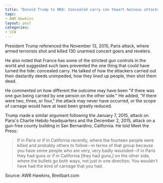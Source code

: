 ```yaml
---
title: "Donald Trump to NRA: Concealed carry can thwart heinous attacks"
tags:
- AWR Hawkins
layout: post
categories:
- CCW
---
```


President Trump referenced the November 13, 2015, Paris attack, where armed terrorists shot and killed 130 unarmed concert goers and revelers.

He also noted that France has some of the strictest gun controls in the world and suggested such laws prevented the one thing that could have turned the tide: concealed carry. He talked of how the attackers carried out their dastardly deeds unimpeded, how they lined up people, then shot them dead.

He commented on how different the outcome may have been "if there was one gun being carried by one person on the other side." He added, "If there were two, three, or four," the attack may never have occurred, or the scope of carnage would have at least been greatly reduced.

Trump made a similar argument following the January 7, 2015, attack on Paris's Charlie Hebdo headquarters and the December 2, 2015, attack on a gun-free county building in San Bernardino, California. He told Meet the Press:

> If in Paris or if in California recently, where the fourteen people were killed and probably others to follow--in terms of that group because you have some people who are very, very badly wounded--if in Paris they had guns or if in California \[they had guns,\] on the other side, where the bullets go both ways, not just in one direction. You wouldn't have had the kind of carnage that you had.

Source: AWR Hawkins, Breitbart.com
